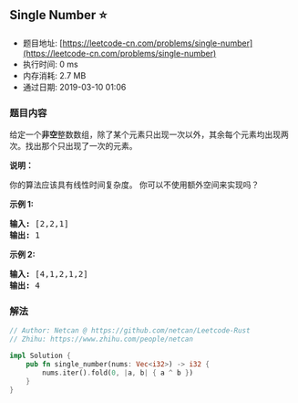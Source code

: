 ## Single Number :star:
- 题目地址: [https://leetcode-cn.com/problems/single-number](https://leetcode-cn.com/problems/single-number)
- 执行时间: 0 ms 
- 内存消耗: 2.7 MB
- 通过日期: 2019-03-10 01:06

### 题目内容
<p>给定一个<strong>非空</strong>整数数组，除了某个元素只出现一次以外，其余每个元素均出现两次。找出那个只出现了一次的元素。</p>

<p><strong>说明：</strong></p>

<p>你的算法应该具有线性时间复杂度。 你可以不使用额外空间来实现吗？</p>

<p><strong>示例 1:</strong></p>

<pre><strong>输入:</strong> [2,2,1]
<strong>输出:</strong> 1
</pre>

<p><strong>示例 2:</strong></p>

<pre><strong>输入:</strong> [4,1,2,1,2]
<strong>输出:</strong> 4</pre>


### 解法
```rust
// Author: Netcan @ https://github.com/netcan/Leetcode-Rust
// Zhihu: https://www.zhihu.com/people/netcan

impl Solution {
    pub fn single_number(nums: Vec<i32>) -> i32 {
        nums.iter().fold(0, |a, b| { a ^ b })
    }
}

```
